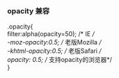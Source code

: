 ### opacity 兼容
.opacity{   
filter:alpha(opacity=50); /* IE */  
-moz-opacity:0.5; /* 老版Mozilla */  
-khtml-opacity:0.5; /* 老版Safari */  
opacity: 0.5; /* 支持opacity的浏览器*/  
}  
